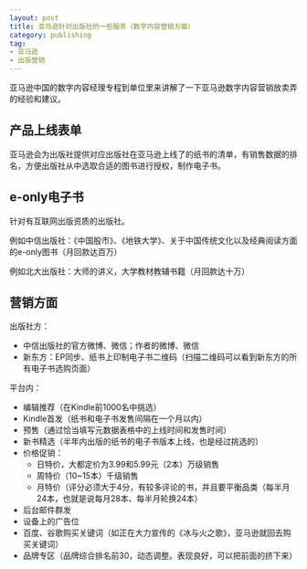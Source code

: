 ```yaml
---
layout: post
title: 亚马逊针对出版社的一些服务（数字内容营销方面）
category: publishing
tag:
- 亚马逊
- 出版营销
---
```


亚马逊中国的数字内容经理专程到单位里来讲解了一下亚马逊数字内容营销放卖弄的经验和建议。
<!--more-->

## 产品上线表单

亚马逊会为出版社提供对应出版社在亚马逊上线了的纸书的清单，有销售数据的排名，方便出版社从中选取合适的图书进行授权，制作电子书。

## e-only电子书

针对有互联网出版资质的出版社。

例如中信出版社：《中国股市》、《地铁大学》、关于中国传统文化以及经典阅读方面的e-only图书（月回款达百万）

例如北大出版社：大师的讲义，大学教材教辅书籍（月回款达十万）

## 营销方面

出版社方：

- 中信出版社的官方微博、微信；作者的微博、微信
- 新东方：EP同步、纸书上印制电子书二维码（扫描二维码可以看到新东方的所有电子书选购页面）

平台内：

- 编辑推荐（在Kindle前1000名中挑选）
- Kindle首发（纸书和电子书发售间隔在一个月以内）
- 预售（通过恰当填写元数据表格中的上线时间和发售时间）
- 新书精选（半年内出版的纸书的电子书版本上线，也是经过挑选的）
- 价格促销：
    - 日特价，大都定价为3.99和5.99元（2本）万级销售
    - 周特价（10~15本）千级销售
    - 月特价（评分必须大于4分，有较多评论的书，并且要平衡品类（每半月24本，也就是说每月28本、每半月轮换24本）
- 后台邮件群发
- 设备上的广告位
- 百度、谷歌购买关键词（如正在大力宣传的《冰与火之歌》，亚马逊就回去购买关键词）
- 品牌专区（品牌综合排名前30，动态调整。表现良好，可以把前面的挤下来）


